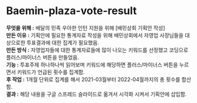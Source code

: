 # Baemin-plaza-vote-result
<strong>  무엇을 위해 :</strong> 배달의 민족 우아한 인턴 지원을 위해 [배민상회 기획안 작성] <br>
<strong>만든 이유 :</strong> 기획안에 필요한 통계자료 작성을 위해 배민상회에서 자영업 사장님들을 대상으로한 투표결과에 대한 집계가 필요했음. <br>
<strong>만든 방식 :</strong> 자영업자들에 대한 통계자료들에 많이 나오는 키워드를 선정했고 코딩으로 플러스/마이너스 버튼을 만들었음. <br>
<strong>기능 :</strong> 투표주제 하나하나씩 읽어보며 키워드에 해당하면 플러스/마이너스 버튼을 누르면서 키워드가 언급된 횟수를 집계함. <br>
<strong>후 작업 :</strong> 1개월 단위로 집계를 해서 2021-03월부터 2022-04월까지의 총 횟수를 합산함. <br>
<strong>결과 :</strong> 해당 내용을 구글 스프레드 슬라이드로 옮겨서 시각화 시켜서 기획안에 삽입함. <br>
